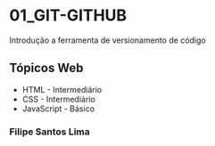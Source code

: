 # 01_GIT-GITHUB
Introdução a ferramenta de versionamento de código

## Tópicos Web 
- HTML - Intermediário
- CSS - Intermediário
- JavaScript - Básico

### Filipe Santos Lima